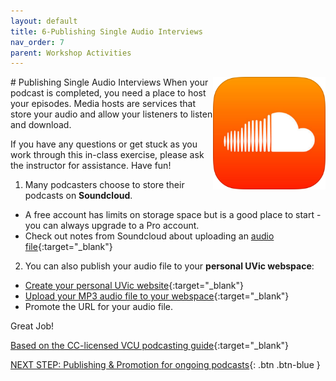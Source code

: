 ```yaml
---
layout: default
title: 6-Publishing Single Audio Interviews
nav_order: 7
parent: Workshop Activities
---
```

<img src="images/single-audio.png" style="float:right;width:180px;" alt="soundcloud logo">
# Publishing Single Audio Interviews
When your podcast is completed, you need a place to host your episodes. Media hosts are services that store your audio and allow your listeners to listen and download.

If you have any questions or get stuck as you work through this in-class exercise, please ask the instructor for assistance.  Have fun!

1. Many podcasters choose to store their podcasts on **Soundcloud**. 
- A free account has limits on storage space but is a good place to start - you can always upgrade to a Pro account. 
- Check out notes from Soundcloud about uploading an [audio file](http://bit.ly/35zNY6J){:target="_blank"} 


2. You can also publish your audio file to your **personal UVic webspace**:
- [Create your personal UVic website](http://bit.ly/2QRZoQ){:target="_blank"} 
- [Upload your MP3 audio file to your webspace](http://bit.ly/2qJdPd){:target="_blank"} 
- Promote the URL for your audio file.<br>

Great Job!<br>

[Based on the CC-licensed VCU podcasting guide](https://guides.library.vcu.edu/podcast/editing){:target="_blank"}<br>

[NEXT STEP: Publishing & Promotion for ongoing podcasts](publishing.html){: .btn .btn-blue }
